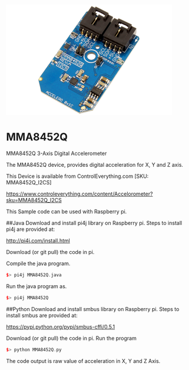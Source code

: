 [![MMA8452Q](MMA8452Q_I2C.png)](https://www.controleverything.com/content/Accelorometer?sku=MMA8452Q_I2CS)
# MMA8452Q
MMA8452Q 3-Axis Digital Accelerometer
 
The MMA8452Q device, provides digital acceleration for X, Y and Z axis.

This Device is available from ControlEverything.com [SKU: MMA8452Q_I2CS]

https://www.controleverything.com/content/Accelorometer?sku=MMA8452Q_I2CS

This Sample code can be used with Raspberry pi.

##Java 
Download and install pi4j library on Raspberry pi. Steps to install pi4j are provided at:

http://pi4j.com/install.html

Download (or git pull) the code in pi.

Compile the java program.
```cpp
$> pi4j MMA8452Q.java
```

Run the java program as.
```cpp
$> pi4j MMA8452Q
```

##Python 
Download and install smbus library on Raspberry pi. Steps to install smbus are provided at:

https://pypi.python.org/pypi/smbus-cffi/0.5.1

Download (or git pull) the code in pi. Run the program

```cpp
$> python MMA8452Q.py
```

The code output is raw value of acceleration in X, Y and Z Axis.

